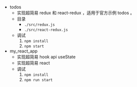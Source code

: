- todos
  - 实现超简易 redux 和 react-redux ，适用于官方示例 todos 。
  - 目录
    - `./src/redux.js`
    - `./src/react-redux.js`
  - 调试
    1. `npm install`
    2. `npm start`
- my_react_app
  - 实现超简易 hook api useState
  - 实现超简易 react 
  - 调试
    1. `npm install`
    2. `npm run start`
